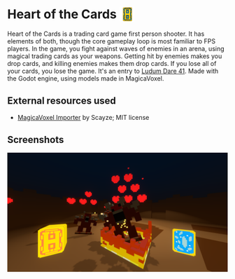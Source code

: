 # Heart of the Cards <img src="https://raw.githubusercontent.com/neonmoe/heart-of-the-cards/master/assets/external/icon.png" height="34" style="vertical-align: sub"></img>
Heart of the Cards is a trading card game first person shooter. It has elements of both, though the core gameplay loop is most familiar to FPS players. In the game, you fight against waves of enemies in an arena, using magical trading cards as your weapons. Getting hit by enemies makes you drop cards, and killing enemies makes them drop cards. If you lose all of your cards, you lose the game. It's an entry to [Ludum Dare 41](https://ldjam.com/events/ludum-dare/41). Made with the Godot engine, using models made in MagicaVoxel.

## External resources used
- [MagicaVoxel Importer](https://godotengine.org/asset-library/asset/162) by Scayze; MIT license

## Screenshots
![screenshot](assets/external/screenshot-01.png)
